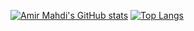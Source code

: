 [![Amir Mahdi's GitHub stats](https://github-readme-stats.vercel.app/api?username=amirmahdim79&theme=gotham&hide=prs&count_private=true&show_icons=true&include_all_commits=true)](https://github.com/amirmahdim79/github-readme-stats) 
[![Top Langs](https://github-readme-stats.vercel.app/api/top-langs/?username=amirmahdim79&layout=compact&langs_count=9&hide=css,html,jupyter%20notebook,tex&theme=gotham)](https://github.com/amirmahdim79/github-readme-stats)

<!--
**PapaSinku/PapaSinku** is a ✨ _special_ ✨ repository because its `README.md` (this file) appears on your GitHub profile.

Here are some ideas to get you started:

- 🔭 I’m currently working on ...
- 🌱 I’m currently learning ...
- 👯 I’m looking to collaborate on ...
- 🤔 I’m looking for help with ...
- 💬 Ask me about ...
- 📫 How to reach me: ...
- 😄 Pronouns: ...
- ⚡ Fun fact: ...
-->
